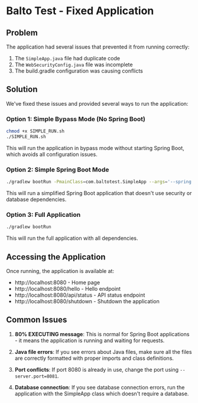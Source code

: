 # Balto Test - Fixed Application

## Problem

The application had several issues that prevented it from running correctly:

1. The `SimpleApp.java` file had duplicate code
2. The `WebSecurityConfig.java` file was incomplete
3. The build.gradle configuration was causing conflicts

## Solution

We've fixed these issues and provided several ways to run the application:

### Option 1: Simple Bypass Mode (No Spring Boot)

```bash
chmod +x SIMPLE_RUN.sh
./SIMPLE_RUN.sh
```

This will run the application in bypass mode without starting Spring Boot, which avoids all configuration issues.

### Option 2: Simple Spring Boot Mode

```bash
./gradlew bootRun -PmainClass=com.baltotest.SimpleApp --args='--spring.profiles.active=simple'
```

This will run a simplified Spring Boot application that doesn't use security or database dependencies.

### Option 3: Full Application

```bash
./gradlew bootRun
```

This will run the full application with all dependencies.

## Accessing the Application

Once running, the application is available at:

- http://localhost:8080 - Home page
- http://localhost:8080/hello - Hello endpoint
- http://localhost:8080/api/status - API status endpoint
- http://localhost:8080/shutdown - Shutdown the application

## Common Issues

1. **80% EXECUTING message**: This is normal for Spring Boot applications - it means the application is running and waiting for requests.

2. **Java file errors**: If you see errors about Java files, make sure all the files are correctly formatted with proper imports and class definitions.

3. **Port conflicts**: If port 8080 is already in use, change the port using `--server.port=8081`.

4. **Database connection**: If you see database connection errors, run the application with the SimpleApp class which doesn't require a database.
